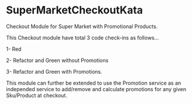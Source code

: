 # SuperMarketCheckoutKata
Checkout Module for Super Market with Promotional Products.

This Checkout module have total 3 code check-ins as follows...

1- Red

2- Refactor and Green without Promotions

3- Refactor and Green with Promotions.

This module can further be extended to use the Promotion service as an independed service to add/remove and calculate promotions for any given Sku/Product at checkout.
